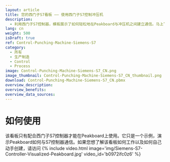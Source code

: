 ```yaml
---
layout: article
title: 您的西门子S7看板 —— 使用西门子S7控制冲压机
description: 
  - 利用西门子S7控制器，模板展示了如何轻松地在Peakboard与冲压机之间建立通信。马上下载模板，配置自己的个性化看板！Peakboard功能丰富，整合了各种不同的交互界面，能为您提供极大的灵活性。
lang: cn
weight: 500
isDraft: true
ref: Control-Punching-Machine-Siemens-S7
category:
  - 所有
  - 生产制造
  - Control
  - Process
image: Control-Punching-Machine-Siemens-S7_CN.png
image_thumbnail: Control-Punching-Machine-Siemens-S7_CN_thumbnail.png
download: Control-Punching-Machine-Siemens-S7_CN.pbmx
overview_description:
overview_benefits:
overview_data_sources:
---
```

# 如何使用 
该看板只有配合西门子S7控制器才能在Peakboard上使用。它只是一个示例，演示Peakboard如何与S7控制器通信。如果您想了解该看板如何工作以及如何自己动手创建，请访问
{% include video.html image='img/Siemens-S7-Controller-Visualized-Peakboard.jpg' video_id='b0972ifc0z6' %}
